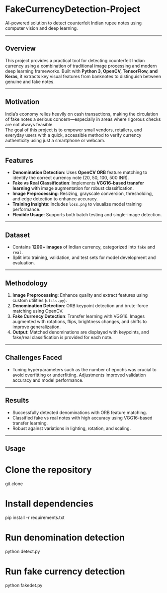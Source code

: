 # FakeCurrencyDetection-Project
AI-powered solution to detect counterfeit Indian rupee notes using computer vision and deep learning.

---

## Overview
This project provides a practical tool for detecting counterfeit Indian currency using a combination of traditional image processing and modern deep learning frameworks. Built with **Python 3, OpenCV, TensorFlow, and Keras**, it extracts key visual features from banknotes to distinguish between genuine and fake notes.

---

## Motivation
India’s economy relies heavily on cash transactions, making the circulation of fake notes a serious concern—especially in areas where rigorous checks are not always feasible.  
The goal of this project is to empower small vendors, retailers, and everyday users with a quick, accessible method to verify currency authenticity using just a smartphone or webcam.

---

## Features
- **Denomination Detection**: Uses **OpenCV ORB** feature matching to identify the correct currency note (20, 50, 100, 500 INR).  
- **Fake vs Real Classification**: Implements **VGG16-based transfer learning** with image augmentation for robust classification.  
- **Image Preprocessing**: Resizing, grayscale conversion, thresholding, and edge detection to enhance accuracy.  
- **Training Insights**: Includes `loss.png` to visualize model training performance.  
- **Flexible Usage**: Supports both batch testing and single-image detection.  

---

## Dataset
- Contains **1200+ images** of Indian currency, categorized into `fake` and `real`.  
- Split into training, validation, and test sets for model development and evaluation.  

---

## Methodology
1. **Image Preprocessing**: Enhance quality and extract features using custom utilities (`utils.py`).  
2. **Denomination Detection**: ORB keypoint detection and brute-force matching using OpenCV.  
3. **Fake Currency Detection**: Transfer learning with VGG16. Images augmented with rotations, flips, brightness changes, and shifts to improve generalization.  
4. **Output**: Matched denominations are displayed with keypoints, and fake/real classification is provided for each note.  

---

## Challenges Faced
- Tuning hyperparameters such as the number of epochs was crucial to avoid overfitting or underfitting. Adjustments improved validation accuracy and model performance.  

---

## Results
- Successfully detected denominations with ORB feature matching.  
- Classified fake vs real notes with high accuracy using VGG16-based transfer learning.  
- Robust against variations in lighting, rotation, and scaling.  

---

## Usage

# Clone the repository
git clone <your-repo-url>

# Install dependencies
pip install -r requirements.txt

# Run denomination detection
python detect.py

# Run fake currency detection
python fakedet.py
